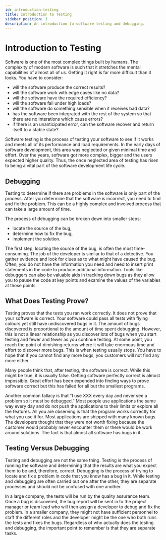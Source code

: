 ```yaml
---
id: introduction-testing
title: Introduction to Testing
sidebar_position: 1
description: An introduction to software testing and debugging.
---
```


# Introduction to Testing

Software is one of the most complex things built by humans. The complexity of modern software is such that it stretches the mental capabilities of almost all of us. Getting it right is far more difficult than it looks. You have to consider:

- will the software produce the correct results?
- will the software work with edge cases like no data?
- will the software have the required efficiency?
- will the software fail under high loads?
- will the software do something sensible when it receives bad data?
- has the software been integrated with the rest of the system so that there are no interations which cause errors?
- if there is an unanticipated error, can the software recover and return itself to a stable state?

Software testing is the process of testing your software to see if it works and meets all of its performance and load requirements. In the early days of software development, this area was neglected or given minimal time and effort. Over the years, software got more complex, bigger and the users expected higher quality. Thus, the once neglected area of testing has risen to being a vital part of the software development life cycle.

## Debugging

Testing to determine if there are problems in the software is only part of the process. After you determine that the software is incorrect, you need to find and fix the problem. This can be a highly complex and involved process that can take a large amount of time.

The process of debugging can be broken down into smaller steps:

- locate the source of the bug,
- determine how to fix the bug,
- implement the solution.

The first step, locating the source of the bug, is often the most time-consuming. The job of the developer is similar to that of a detective. You gather evidence and look for clues as to what might have caused the bug. Often, you do not have the information you need and need to insert print statements in the code to produce additional information. Tools like debuggers can also be valuable aids in tracking down bugs as they allow you to pause the code at key points and examine the values of the variables at those points.

## What Does Testing Prove?

Testing proves that the tests you ran work correctly. It does not prove that your software is correct. Your software could pass all tests with flying colours yet still have undiscovered bugs in it. The amount of bugs discovered is proportional to the amount of time spent debugging. However, this is not a linear relationship as you discover lots of bugs when you start testing and fewer and fewer as you continue testing. At some point, you reach the point of dimishing returns where it will take enormous time and effort to discover more bugs. This is when testing usually stops. You have to hope that if you cannot find any more bugs, you customers will not find any more either.

Many people think that, after testing, the software is correct. While this might be true, it is usually false. Getting software perfectly correct is almost impossible. Great effort has been expended into finding ways to prove software correct but this has failed for all but the smallest programs.

Another common fallacy is that "I use XXX every day and never see a problem so it must be debugged." Most people use applications the same way every day and do not push the applications to their limits or explore all the features. All you are observing is that the program works correctly for what you use it for. Most applications are shipped with many known bugs. The developers thought that they were not worth fixing because the customer would probably never encounter them or there would be work around solutions. The fact is that almost all software has bugs in it.

## Testing Versus Debugging

Testing and debugging are not the same thing. Testing is the process of running the software and determining that the results are what you expect them to be and, therefore, correct. Debugging is the process of trying to locate and fix a problem in code that you know has a bug in it. While testing and debugging are often carried out one after the other, they are separate processes and should not be confused with one another.

In a large company, the tests will be run by the quality assurance team. Once a bug is discovered, the bug report will be sent in to the project manager or team lead who will then assign a developer to debug and fix the problem. In a smaller company, they might not have sufficient personnel to staff the different roles and the developer might be the one who both runs the tests and fixes the bugs. Regardless of who actually does the testing and debugging, the important point to remember is that they are separate tasks.
